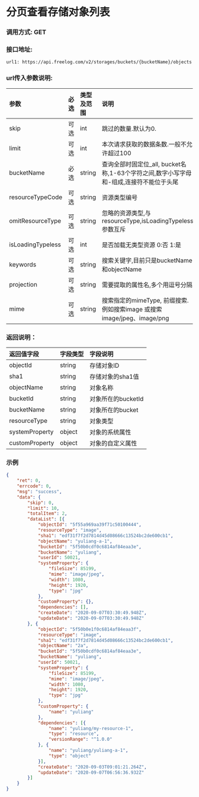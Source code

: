 # 分页查看存储对象列表


### 调用方式: GET



### 接口地址:

```
url1: https://api.freelog.com/v2/storages/buckets/{bucketName}/objects
```



### url传入参数说明:

| 参数 | 必选 | 类型及范围 | 说明 |
| :--- | :--- | :--- | :--- |
| skip | 可选 | int  | 跳过的数量.默认为0. |
| limit | 可选| int  | 本次请求获取的数据条数.一般不允许超过100 |
| bucketName | 必选 |string | 查询全部时固定位_all, bucket名称,1-63个字符之间,数字小写字母和-组成,连接符不能位于头尾 |
| resourceTypeCode |可选 |string | 资源类型编号 |
| omitResourceType | 可选 | string | 忽略的资源类型,与resourceType,isLoadingTypeless参数互斥 |
| isLoadingTypeless |可选 |int | 是否加载无类型资源 0:否 1:是 |
| keywords |可选 |string | 搜索关键字,目前只是bucketName和objectName |
| projection | 可选 | string | 需要提取的属性名,多个用逗号分隔 |
| mime | 可选 | string | 搜索指定的mimeType, 前缀搜索. 例如搜索image 或搜索image/jpeg、image/png |



### 返回说明：

| 返回值字段 | 字段类型 | 字段说明 |
| :--- | :--- | :--- |
| objectId | string | 存储对象ID |
| sha1 | string | 存储对象的sha1值 |
| objectName | string | 对象名称 |
| bucketId | string | 对象所在的bucketId |
| bucketName | string | 对象所在的bucket |
| resourceType | string | 对象类型 |
| systemProperty | object | 对象的系统属性|
| customProperty | object | 对象的自定义属性 |



### 示例

```json
{
	"ret": 0,
	"errcode": 0,
	"msg": "success",
	"data": {
		"skip": 0,
		"limit": 10,
		"totalItem": 2,
		"dataList": [{
			"objectId": "5f55a969aa39f71c50100444",
			"resourceType": "image",
			"sha1": "edf31f7f2d7814d45d08666c13524bc2de600cb1",
			"objectName": "yuliang-a-1",
			"bucketId": "5f50b0cdf0c6814af84eaa3e",
			"bucketName": "yuliang",
			"userId": 50021,
			"systemProperty": {
				"fileSize": 85199,
				"mime": "image/jpeg",
				"width": 1080,
				"height": 1920,
				"type": "jpg"
			},
			"customProperty": {},
			"dependencies": [],
			"createDate": "2020-09-07T03:30:49.948Z",
			"updateDate": "2020-09-07T03:30:49.948Z"
		}, {
			"objectId": "5f50b0e1f0c6814af84eaa3f",
			"resourceType": "image",
			"sha1": "edf31f7f2d7814d45d08666c13524bc2de600cb1",
			"objectName": "2a",
			"bucketId": "5f50b0cdf0c6814af84eaa3e",
			"bucketName": "yuliang",
			"userId": 50021,
			"systemProperty": {
				"fileSize": 85199,
				"mime": "image/jpeg",
				"width": 1080,
				"height": 1920,
				"type": "jpg"
			},
			"customProperty": {
				"name": "yuliang"
			},
			"dependencies": [{
				"name": "yuliang/my-resource-1",
				"type": "resource",
				"versionRange": "^1.0.0"
			}, {
				"name": "yuliang/yuliang-a-1",
				"type": "object"
			}],
			"createDate": "2020-09-03T09:01:21.264Z",
			"updateDate": "2020-09-07T06:56:36.932Z"
		}]
	}
}

```
